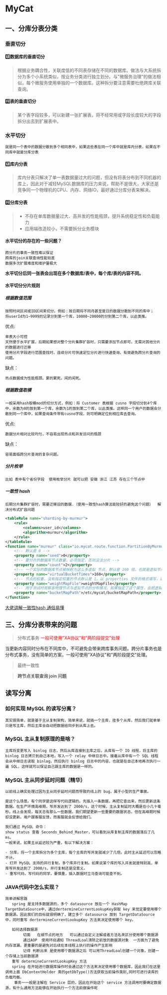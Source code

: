 # MyCat

## 一、分库分表分类

### 垂直切分

#### :one:数据库的垂直切分

> ​		根据业务耦合性，关联度低的不同表存储在不同的数据库。做法与大系统拆分为多个小系统类似，按业务分类进行独立划分。与"微服务治理"的做法相似，每个微服务使用单独的一个数据库。这种拆分要注意需要杜绝跨库关联查询。
>
> 

#### :two:表的垂直切分

> 某个表字段较多，可以新建一张扩展表，将不经常用或字段长度较大的字段拆分出去到扩展表中。



### 水平切分

```
就是同一个表中的数据分散到多个相同表中，如果这些表在同一个库中就是库内分表，如果在不同库中就是分库分表
```



#### :one:库内分表

> ​		库内分表只解决了单一表数据量过大的问题，但没有将表分布到不同机器的库上，因此对于减轻MySQL数据库的压力来说，帮助不是很大，大家还是竞争同一个物理机的CPU、内存、网络IO，最好通过分库分表来解决。

#### :two:分库分表

> - 不存在单库数据量过大、高并发的性能瓶颈，提升系统稳定性和负载能力
> - 应用端改造较小，不需要拆分业务模块

#### 水平切分的存在的一些问题？

```
跨分片的事务一致性难以保证
跨库的join关联查询性能较差
数据多次扩展难度和维护量极大
```

**水平切分后同一张表会出现在多个数据库/表中，每个库/表的内容不同。**

#### 水平切分分片规则

##### 根据数值范围

```
按照时间区间或ID区间来切分。例如：按日期将不同月甚至是日的数据分散到不同的库中；
将userId为1~9999的记录分到第一个库，10000~20000的分到第二个库，以此类推。
```

优点:

```
单表大小可控
天然便于水平扩展，后期如果想对整个分片集群扩容时，只需要添加节点即可，无需对其他分片的数据进行迁移
使用分片字段进行范围查找时，连续分片可快速定位分片进行快速查询，有效避免跨分片查询的问题。
```

缺点：

```
热点数据成为性能瓶颈。累的累死，闲的闲死。
```

##### 根据数值取模

```
一般采用hash取模mod的切分方式，例如：将 Customer 表根据 cusno 字段切分到4个库中，余数为0的放到第一个库，余数为1的放到第二个库，以此类推。这样同一个用户的数据会分散到同一个库中，如果查询条件带有cusno字段，则可明确定位到相应库去查询。
```

优点:

```
数据分片相对比较均匀，不容易出现热点和并发访问的瓶颈
```

缺点：

```
容易面临跨分片查询的复杂问题。
```

##### 分片枚举

```
比如 表中有个省份字段  使用枚举分片 就可以把 安徽 浙江 江苏 存在三个节点中
```



##### 一致性 hash    

```
后期分片集群扩容时，需要迁移旧的数据.（使用一致性hash算法能较好的避免这个问题）  解决分布式扩容问题
```

```xml
<tableRule name="sharding-by-murmur">
    <rule>
        <columns>user_id</columns>
        <algorithm>murmur</algorithm>
    </rule>
</tableRule>
<function name="murmur" class="io.mycat.route.function.PartitionByMurmurHash">
    <!-- 默认是 0 -->
    <property name="seed">0</property>
    <!-- 要分片的数据库节点数量，必须指定，否则没法分片 -->
    <property name="count">2</property>
    <!-- 一个实际的数据库节点被映射为这么多虚拟 节点，默认是 160 倍，也就是虚拟节点数是物理节点数的 160 倍 -->
    <property name="virtualBucketTimes">160</property>
    <!-- 节点的权重，没有指定权重的节点默认是 1。以 properties 文件的格式填写，以从 0 开始到 count-1 的整数值也就是节点索引为 key，以节点权重值为值。所有权重值必须是正整数，否则以 1 代替 -->
    <property name="weightMapFile">weightMapFile</property>
    <!-- 用于测试时观察各物理节点与虚拟节点的分布情况，如果指定了这个属性，会把虚拟节点的 murmur hash 值与物理节 点的映射按行输出到这个文件，没有默认值，如果不指定，就不会输出任何东西 -->
    <property name="bucketMapPath">/etc/mycat/bucketMapPath</property>
</function>
```



[大佬讲解一致性hash,通俗易懂](https://www.zsythink.net/archives/1182)

## 三、分库分表带来的问题



> 分布式事务   <font color='red'>一般可使用"XA协议"和"两阶段提交"处理</font>

当更新内容同时分布在不同库中，不可避免会带来跨库事务问题。跨分片事务也是分布式事务，没有简单的方案，一般可使用"XA协议"和"两阶段提交"处理。

> 最终一致性



> **跨节点关联查询 join 问题**



## 读写分离



### 如何实现 MySQL 的读写分离？

```
其实很简单，就是基于主从复制架构，简单来说，就搞一个主库，挂多个从库，然后我们就单单只是写主库，然后主库会自动把数据给同步到从库上去。
```



### MySQL 主从复制原理的是啥？

```
主库将变更写入 binlog 日志，然后从库连接到主库之后，从库有一个 IO 线程，将主库的 binlog 日志拷贝到自己本地，写入一个 relay 中继日志中。接着从库中有一个 SQL 线程会从中继日志读取 binlog，然后执行 binlog 日志中的内容，也就是在自己本地再次执行一遍 SQL，这样就可以保证自己跟主库的数据是一样的。
```



### MySQL 主从同步延时问题（精华）

```
以前线上确实处理过因为主从同步延时问题而导致的线上的 bug，属于小型的生产事故。

是这个么场景。有个同学是这样写代码逻辑的。先插入一条数据，再把它查出来，然后更新这条数据。在生产环境高峰期，写并发达到了 2000/s，这个时候，主从复制延时大概是在小几十毫秒。线上会发现，每天总有那么一些数据，我们期望更新一些重要的数据状态，但在高峰期时候却没更新。用户跟客服反馈，而客服就会反馈给我们。

我们通过 MySQL 命令：
show status 查看 Seconds_Behind_Master，可以看到从库复制主库的数据落后了几 ms。
一般来说，如果主从延迟较为严重，有以下解决方案：

- 分库，将一个主库拆分为多个主库，每个主库的写并发就减少了几倍，此时主从延迟可以忽略不计。
- 打开 MySQL 支持的并行复制，多个库并行复制。如果说某个库的写入并发就是特别高，单库写并发达到了 2000/s，并行复制还是没意义。
- 重写代码，写代码的同学，要慎重，插入数据时立马查询可能查不到。
```



### JAVA代码中怎么实现？

```
简单讲解思路
   spring 是支持多数据源的，多个 datasource 放在一个 HashMap  TargetDataSource中，通过dertermineCurrentLookupKey获取 key 来觉定要使用哪个数据源。因此我们的目标就很明确了，建立多个 datasource 放到 TargetDataSource 中，同时重写 dertermineCurrentLookupKey 方法来决定使用哪个 key。
   
   如何选择数据源   
   		切面   在细节点的地方   可以通过自定义注解或者方法名来区分使用哪个数据源   
   		通过AOP  使用环绕通知 ThreadLoal清除之前放的数据源对象  一方面为了避免内存泄漏，更重要的是避免对后续在本线程上执行的操作产生影响  
   		记得 判断出来 是使用哪个数据源之后 可以用ThreadLoal创建一个对象，创建一个存储上当前数据源 
   重写 determineCurrentLookupKey 方法
   spring 在开始进行数据库操作时会通过这个方法来决定使用哪个数据库，因此我们在这里调用上面 DbContextHolder 类的getDbType()方法获取当前操作类别,同时可进行读库的负载均衡。
   	事务一一般是注解在 Service 层的，因此在开始这个 service 方法调用时要确定数据源，有什么通用方法能够在开始执行一个方法前做操作呢
```


